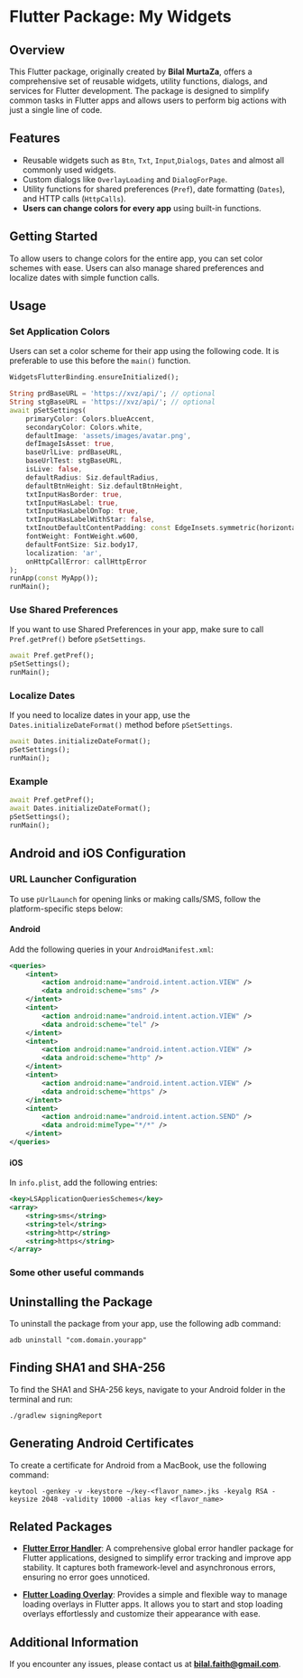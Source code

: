 
# Flutter Package: My Widgets

## Overview
This Flutter package, originally created by **Bilal MurtaZa**, offers a comprehensive set of reusable widgets, utility functions, dialogs, and services for Flutter development. The package is designed to simplify common tasks in Flutter apps and allows users to perform big actions with just a single line of code.

## Features
- Reusable widgets such as `Btn`, `Txt`, `Input`,`Dialogs`, `Dates` and almost all commonly used widgets. 
- Custom dialogs like `OverlayLoading` and `DialogForPage`.
- Utility functions for shared preferences (`Pref`), date formatting (`Dates`), and HTTP calls (`HttpCalls`).
- **Users can change colors for every app** using built-in functions.

## Getting Started

To allow users to change colors for the entire app, you can set color schemes with ease. Users can also manage shared preferences and localize dates with simple function calls.

## Usage

### Set Application Colors
Users can set a color scheme for their app using the following code. It is preferable to use this before the `main()` function.
```dart
WidgetsFlutterBinding.ensureInitialized();

String prdBaseURL = 'https://xvz/api/'; // optional
String stgBaseURL = 'https://xvz/api/'; // optional
await pSetSettings(
    primaryColor: Colors.blueAccent,
    secondaryColor: Colors.white,
    defaultImage: 'assets/images/avatar.png',
    defImageIsAsset: true,
    baseUrlLive: prdBaseURL,
    baseUrlTest: stgBaseURL,
    isLive: false,
    defaultRadius: Siz.defaultRadius,
    defaultBtnHeight: Siz.defaultBtnHeight,
    txtInputHasBorder: true,
    txtInputHasLabel: true,
    txtInputHasLabelOnTop: true,
    txtInputHasLabelWithStar: false,
    txtInoutDefaultContentPadding: const EdgeInsets.symmetric(horizontal: 10),
    fontWeight: FontWeight.w600,
    defaultFontSize: Siz.body17,
    localization: 'ar',
    onHttpCallError: callHttpError
);
runApp(const MyApp());
runMain();
```

### Use Shared Preferences
If you want to use Shared Preferences in your app, make sure to call `Pref.getPref()` before `pSetSettings`.
```dart
await Pref.getPref();
pSetSettings();
runMain();
```

### Localize Dates
If you need to localize dates in your app, use the `Dates.initializeDateFormat()` method before `pSetSettings`.
```dart
await Dates.initializeDateFormat();
pSetSettings();
runMain();
```

### Example
```dart
await Pref.getPref();
await Dates.initializeDateFormat();
pSetSettings();
runMain();
```

## Android and iOS Configuration

### URL Launcher Configuration
To use `pUrlLaunch` for opening links or making calls/SMS, follow the platform-specific steps below:

#### Android
Add the following queries in your `AndroidManifest.xml`:
```xml
<queries>
    <intent>
        <action android:name="android.intent.action.VIEW" />
        <data android:scheme="sms" />
    </intent>
    <intent>
        <action android:name="android.intent.action.VIEW" />
        <data android:scheme="tel" />
    </intent>
    <intent>
        <action android:name="android.intent.action.VIEW" />
        <data android:scheme="http" />
    </intent>
    <intent>
        <action android:name="android.intent.action.VIEW" />
        <data android:scheme="https" />
    </intent>
    <intent>
        <action android:name="android.intent.action.SEND" />
        <data android:mimeType="*/*" />
    </intent>
</queries>
```

#### iOS
In `info.plist`, add the following entries:
```xml
<key>LSApplicationQueriesSchemes</key>
<array>
    <string>sms</string>
    <string>tel</string>
    <string>http</string>
    <string>https</string>
</array>
```

### Some other useful commands

## Uninstalling the Package
To uninstall the package from your app, use the following adb command:
```
adb uninstall "com.domain.yourapp"
```

## Finding SHA1 and SHA-256
To find the SHA1 and SHA-256 keys, navigate to your Android folder in the terminal and run:
```
./gradlew signingReport
```

## Generating Android Certificates
To create a certificate for Android from a MacBook, use the following command:
```
keytool -genkey -v -keystore ~/key-<flavor_name>.jks -keyalg RSA -keysize 2048 -validity 10000 -alias key <flavor_name>
```

## Related Packages

- **[Flutter Error Handler](https://pub.dev/packages/flutter_error_handler)**: A comprehensive global error handler package for Flutter applications, designed to simplify error tracking and improve app stability. It captures both framework-level and asynchronous errors, ensuring no error goes unnoticed.

- **[Flutter Loading Overlay](https://pub.dev/packages/flutter_loading_overlay)**: Provides a simple and flexible way to manage loading overlays in Flutter apps. It allows you to start and stop loading overlays effortlessly and customize their appearance with ease.

## Additional Information
If you encounter any issues, please contact us at **bilal.faith@gmail.com**.
